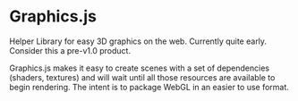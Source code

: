 Graphics.js
===========

Helper Library for easy 3D graphics on the web.  Currently quite early.  Consider this a pre-v1.0 product.


Graphics.js makes it easy to create scenes with a set of dependencies (shaders, textures) and will wait until all those resources are available to begin rendering.  The intent is to package WebGL in an easier to use format.

